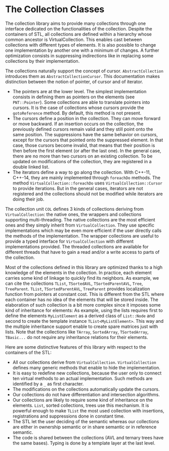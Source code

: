 The Collection Classes
======================

The collection library aims to provide many collections through one
interface dedicated on the functionalities of the collection. Despite
the containers of STL, all collections are defined within a hierarchy
whose common ancestor is VirtualCollection. This enables cast between
collections with different types of elements. It is also possible to
change one implementation by another one with a minimum of changes. A
further optimization consists in suppressing indirections like in
replacing some collections by their implementation.

The collections naturally support the concept of cursor.
`AbstractCollection` introduces them as `AbstractCollectionCursor`.
This documentation makes distinction between the notion of pointer,
of cursor and of iterator.

* The pointers are at the lower level. The simplest implementation
  consists in defining them as pointers on the elements (see
  `PNT::Pointer`). Some collections are able to translate pointers
  into cursors. It is the case of collections whose cursors provide
  the `gotoReference` method. By default, this method is not present.
* The cursors define a position in the collection. They can move
  forward or move backward. If an insertion occurs on the collection,
  the previously defined cursors remain valid and they still point
  onto the same position. The suppressions have the same behavior on
  cursors, except for the cursors that pointed onto the suppressed
  element. In that case, those cursors become invalid, that means
  that their position is then before the first element (or after the
  last one). In the general case, there are no more than two cursors
  on an existing collection. To be updated on modifications of the
  collection, they are registered in a double linked list.
* The iterators define a way to go along the collection. With C++-11,
  C++-14, they are mainly implemented through `foreachDo` methods.
  The method `VirtualCollection::foreachDo` uses
  `VirtualCollection::Cursor` to provide iterations. But in the
  general cases, iterators are not registered and the collections
  should not be modified while iterators are doing their job.

The collection unit `COL` defines 3 kinds of collections deriving
from `VirtualCollection`: the native ones, the wrappers and
collections supporting multi-threading. The native collections are
the most efficient ones and they simply inherit from
`VirtualCollection`. They use specific implementations which may be
even more efficient if the user directly calls the methods of the
implementation. The wrapper collections are useful to provide a typed
interface for `VirtualCollection` with different implementations
provided. The threaded collections are available for different
threads that have to gain a read and/or a write access to parts of
the collection.

Most of the collections defined in this library are optimized thanks
to a high knowledge of the elements in the collection. In practice,
each element carries some kind of linkage to quickly find its
neighbors. As example, we can cite the collections `TList`,
`TSortedAVL`, `TSortedParentAVL`, `Tree`, `TreeParent`. `TList`,
`TSortedParentAVL`, `TreeParent` provides localization function from
pointers at constant cost. This is different from the STL where each
container has no idea of the elements that will be stored inside. The
elaboration of such collection is a bit more complex since it imposes
some kind of inheritance for elements: As example, using the lists
requires first to define the elements `MyListElement` as a derived
class of `List::Node` and second to create the template instance
`TList<MyListElement>`. This way and the multiple inheritance support
enable to create spare matrices just with lists. Note that the
collections like `TArray`, `SortedArray`, `TSortedArray`, `TBasic...`
do not require any inheritance relations for their elements.

Here are some distinctive features of this library with respect to
the containers of the STL:

* All our collections derive from `VirtualCollection`.
  `VirtualCollection` defines many generic methods that enable to
  hide the implementation.
* It is easy to redefine new collections, because the user only to
  connect ten virtual methods to an actual implementation. Such
  methods are identified by a `_` as first character.
* The modifications on the collections automatically update the
  cursors.
* Our collections do not have differentiation and intersection
  algorithms.
* Our collections are likely to require some kind of inheritance on
  the elements. `List`, sorted collections, trees use this mechanism.
  It is powerful enough to make `TList` the most used collection with
  insertions, registrations and suppressions done in constant time.
* The STL let the user deciding of the semantic whereas our
  collections are either in ownership semantic or in share semantic
  or in reference semantic.
* The code is shared between the collections (AVL and ternary trees
  have the same bases). Typing is done by a template layer at the
  last level.
